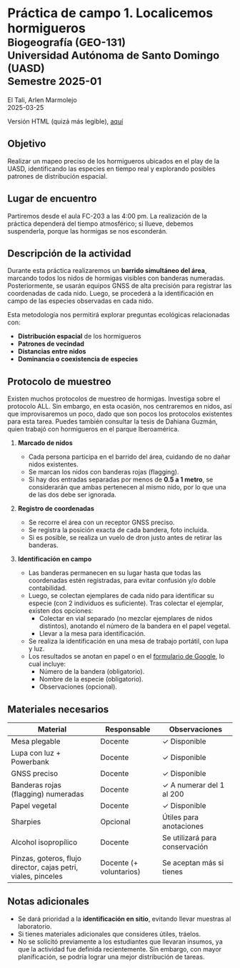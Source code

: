 Práctica de campo 1. Localicemos hormigueros<small><br>Biogeografía
(GEO-131)<br>Universidad Autónoma de Santo Domingo (UASD)<br>Semestre
2025-01</small>
================
El Tali, Arlen Marmolejo<br>
2025-03-25

Versión HTML (quizá más legible),
[aquí](https://biogeografia-master.github.io/localicemos-hormigueros/README.html)

## Objetivo

Realizar un mapeo preciso de los hormigueros ubicados en el play de la
UASD, identificando las especies en tiempo real y explorando posibles
patrones de distribución espacial.

## Lugar de encuentro

Partiremos desde el aula FC-203 a las 4:00 pm. La realización de la
práctica dependerá del tiempo atmosférico; si llueve, debemos
suspenderla, porque las hormigas se nos esconderán.

## Descripción de la actividad

Durante esta práctica realizaremos un **barrido simultáneo del área**,
marcando todos los nidos de hormigas visibles con banderas numeradas.
Posteriormente, se usarán equipos GNSS de alta precisión para registrar
las coordenadas de cada nido. Luego, se procederá a la identificación en
campo de las especies observadas en cada nido.

Esta metodología nos permitirá explorar preguntas ecológicas
relacionadas con:

- **Distribución espacial** de los hormigueros
- **Patrones de vecindad**
- **Distancias entre nidos**
- **Dominancia o coexistencia de especies**

## Protocolo de muestreo

Existen muchos protocolos de muestreo de hormigas. Investiga sobre el
protocolo ALL. Sin embargo, en esta ocasión, nos centraremos en nidos,
así que improvisaremos un poco, dado que son pocos los protocolos
existentes para esta tarea. Puedes también consultar la tesis de Dahiana
Guzmán, quien trabajó con hormigueros en el parque Iberoamérica.

1.  **Marcado de nidos**

    - Cada persona participa en el barrido del área, cuidando de no
      dañar nidos existentes.
    - Se marcan los nidos con banderas rojas (flagging).
    - Si hay dos entradas separadas por menos de **0.5 a 1 metro**, se
      considerarán que ambas pertenecen al mismo nido, por lo que una de
      las dos debe ser ignorada.

2.  **Registro de coordenadas**

    - Se recorre el área con un receptor GNSS preciso.  
    - Se registra la posición exacta de cada bandera, foto incluida.
    - Si es posible, se realiza un vuelo de dron justo antes de retirar
      las banderas.

3.  **Identificación en campo**

    - Las banderas permanecen en su lugar hasta que todas las
      coordenadas estén registradas, para evitar confusión y/o doble
      contabilidad.
    - Luego, se colectan ejemplares de cada nido para identificar su
      especie (con 2 individuos es suficiente). Tras colectar el
      ejemplar, existen dos opciones:
      - Colectar en vial separado (no mezclar ejemplares de nidos
        distintos), anotando el número de la bandera en el papel
        vegetal.
      - Llevar a la mesa para identificación.
    - Se realiza la identificación en una mesa de trabajo portátil, con
      lupa y luz.  
    - Los resultados se anotan en papel o en el [formulario de
      Google](https://forms.gle/6qZsEv4ipuLbgCjY8), lo cual incluye:
      - Número de la bandera (obligatorio).
      - Nombre de la especie (obligatorio).
      - Observaciones (opcional).

## Materiales necesarios

| Material                                                       | Responsable             | Observaciones                  |
|----------------------------------------------------------------|-------------------------|--------------------------------|
| Mesa plegable                                                  | Docente                 | ✓ Disponible                   |
| Lupa con luz + Powerbank                                       | Docente                 | ✓ Disponible                   |
| GNSS preciso                                                   | Docente                 | ✓ Disponible                   |
| Banderas rojas (flagging) numeradas                            | Docente                 | ✓ A numerar del 1 al 200       |
| Papel vegetal                                                  | Docente                 | ✓ Disponible                   |
| Sharpies                                                       | Opcional                | Útiles para anotaciones        |
| Alcohol isopropílico                                           | Docente                 | Se utilizará para conservación |
| Pinzas, goteros, flujo director, cajas petri, viales, pinceles | Docente (+ voluntarios) | Se aceptan más si tienes       |

## Notas adicionales

- Se dará prioridad a la **identificación en sitio**, evitando llevar
  muestras al laboratorio.  
- Si tienes materiales adicionales que consideres útiles, tráelos.
- No se solicitó previamente a los estudiantes que llevaran insumos, ya
  que la actividad fue definida recientemente. Sin embargo, con mayor
  planificación, se podría lograr una mejor distribución de tareas.
